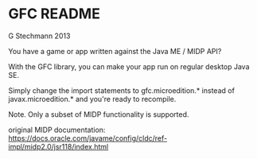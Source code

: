 GFC README
==========
G Stechmann 2013

You have a game or app written against the Java ME / MIDP API?

With the GFC library, you can make your app run on regular desktop Java SE.

Simply change the import statements to 
gfc.microedition.*
instead of
javax.microedition.*
and you're ready to recompile.

Note. Only a subset of MIDP functionality is supported.


original MIDP documentation:
https://docs.oracle.com/javame/config/cldc/ref-impl/midp2.0/jsr118/index.html